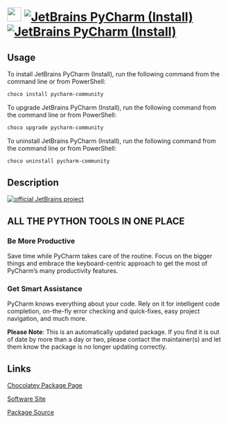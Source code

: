 ﻿# <img src="https://cdn.jsdelivr.net/gh/mkevenaar/chocolatey-packages@e2f83487f2aa24e89cc9af1ad396f7eaa4bec5bb/icons/PyCharm-community.png" width="32" height="32"/> [![JetBrains PyCharm (Install)](https://img.shields.io/chocolatey/v/pycharm-community.svg?label=JetBrains+PyCharm+(Install))](https://community.chocolatey.org/packages/pycharm-community) [![JetBrains PyCharm (Install)](https://img.shields.io/chocolatey/dt/pycharm-community.svg)](https://community.chocolatey.org/packages/pycharm-community)

## Usage

To install JetBrains PyCharm (Install), run the following command from the command line or from PowerShell:

```powershell
choco install pycharm-community
```

To upgrade JetBrains PyCharm (Install), run the following command from the command line or from PowerShell:

```powershell
choco upgrade pycharm-community
```

To uninstall JetBrains PyCharm (Install), run the following command from the command line or from PowerShell:

```powershell
choco uninstall pycharm-community
```

## Description

[![official JetBrains project](http://jb.gg/badges/official-plastic.svg)](https://confluence.jetbrains.com/display/ALL/JetBrains+on+GitHub)

## ALL THE PYTHON TOOLS IN ONE PLACE

### Be More Productive

Save time while PyCharm takes care of the routine. Focus on the bigger things and embrace the keyboard-centric approach to get the most of PyCharm’s many productivity features.

### Get Smart Assistance

PyCharm knows everything about your code. Rely on it for intelligent code completion, on-the-fly error checking and quick-fixes, easy project navigation, and much more.

**Please Note**: This is an automatically updated package. If you find it is
out of date by more than a day or two, please contact the maintainer(s) and
let them know the package is no longer updating correctly.


## Links

[Chocolatey Package Page](https://community.chocolatey.org/packages/pycharm-community)

[Software Site](http://www.jetbrains.com/pycharm/)

[Package Source](https://github.com/mkevenaar/chocolatey-packages/tree/master/automatic/pycharm-community)

